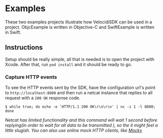 # Examples

These two examples projects illustrate how VelocidiSDK can be used in a project. ObjcExample is written in Objective-C and SwiftExample is written in Swift.

## Instructions

Setup should be really simple, all that is needed is to open the project with Xcode. After that, run `pod install` and it should be ready to go.

### Capture HTTP events

To see the HTTP events sent by the SDK, have the configuration url's point to `http://localhost:8080` and then run a netcat instance that replies to all request with a `200 OK` response code.

```
$ while true; do echo -e 'HTTP/1.1 200 OK\r\n\r\n' | nc -i 1 -l 8080; done
```

_Netcat has limited functionality and this command will wait 1 second before replying(in order to wait for all data to be transmitted ), so the it might feel a little slugish. You can also use online mock HTTP clients, like [Mocky](https://www.mocky.io/)_ 
